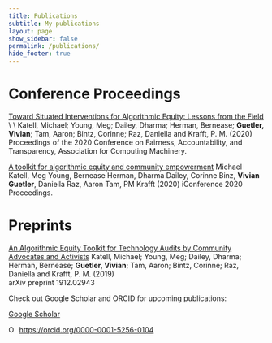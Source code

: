 ```yaml
---
title: Publications
subtitle: My publications 
layout: page
show_sidebar: false
permalink: /publications/
hide_footer: true
---
```



# Conference Proceedings

<a href ="https://dl.acm.org/doi/abs/10.1145/3351095.3372874" target="_blank">Toward Situated Interventions for Algorithmic Equity: Lessons from the Field</a> \ \ 
Katell, Michael; Young, Meg; Dailey, Dharma; Herman, Bernease; **Guetler, Vivian**; Tam, Aaron; Bintz, Corinne; Raz, Daniella and Krafft, P. M. (2020)<br/>
Proceedings of the 2020 Conference on Fairness, Accountability, and Transparency, Association for Computing Machinery.<br/>

<a href = "http://hdl.handle.net/2142/106571" target="_blank">A toolkit for algorithmic equity and community empowerment</a>  Michael Katell, Meg Young, Bernease Herman, Dharma Dailey, Corinne Binz, **Vivian Guetler**, Daniella Raz, Aaron Tam, PM Krafft (2020)  iConference 2020 Proceedings. 



# Preprints

<a href="https://arxiv.org/abs/1912.02943" target="_blank">An Algorithmic Equity Toolkit for Technology Audits by Community Advocates and Activists</a>  Katell, Michael; Young, Meg; Dailey, Dharma; Herman, Bernease; **Guetler, Vivian**; Tam, Aaron; Bintz, Corinne; Raz, Daniella and Krafft, P. M. (2019) <br/>
arXiv preprint 1912.02943



Check out Google Scholar and ORCID for upcoming publications:

<a href="https://scholar.google.com/citations?hl=en&user=0G8LgsYAAAAJ&view_op=list_works&authuser=1 gmla=AJsN-F4inPXhVAoqjhbLADKcJZ0C6FCbSCyDNQ5ARO_g85PmDg8C_cxDhNn2E1yzB8souySN8xp1zALUKyo1FCkYIISa-iQ9vA" target="_blank">Google Scholar</a>

<div itemscope itemtype="https://schema.org/Person"><a itemprop="sameAs" content="https://orcid.org/0000-0001-5256-0104" href="https://orcid.org/0000-0001-5256-0104" target="orcid.widget" rel="me noopener noreferrer" style="vertical-align:top;"><img src="https://orcid.org/sites/default/files/images/orcid_16x16.png" style="width:1em;margin-right:.5em;" alt="ORCID iD icon">https://orcid.org/0000-0001-5256-0104</a></div>
